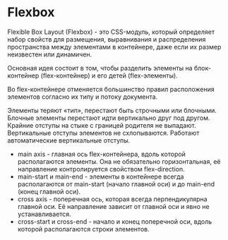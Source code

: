 # Flexbox

Flexible Box Layout (Flexbox) - это CSS-модуль, который определяет набор свойств для размещения, выравнивания и распределения пространства между элементами в контейнере, даже если их размер неизвестен или динамичен.

Основная идея состоит в том, чтобы разделить элементы на блок-контейнер (flex-контейнер) и его детей (flex-элементы).

<!--! ВНИМАНИЕ -->

Во flex-контейнере отменяется большинство правил расположения элементов согласно их типу и потоку документа.

Элементы теряют «тип», перестают быть строчными или блочными.
Блочные элементы перестают идти вертикально друг под другом.
Крайние отступы на стыке с границей родителя не выпадают.
Вертикальные отступы элементов не схлопываются.
Работают автоматические вертикальные отступы.

- main axis - главная ось flex-контейнера, вдоль которой располагаются элементы. Она не обязательно горизонтальная, её направление контролируется свойством flex-direction.
- main-start и main-end - элементы в контейнере всегда располагаются от main-start (начало главной оси) и до main-end (конец главной оси).
- cross axis - поперечная ось, которая всегда перпендикулярна главной оси. Её направление зависит от главной оси и явно не устанавливается.
- cross-start и cross-end - начало и конец поперечной оси, вдоль которой располагаются строки элементов.
